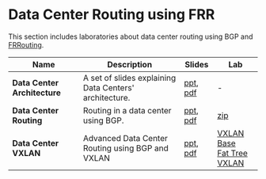 # Data Center Routing using FRR

This section includes laboratories about data center routing using BGP and [FRRouting](https://frrouting.org/).

| Name                         | Description                                            | Slides                                                                                                                                                      | Lab                                                                                                                                     |
|------------------------------|--------------------------------------------------------|-------------------------------------------------------------------------------------------------------------------------------------------------------------|-----------------------------------------------------------------------------------------------------------------------------------------|
| **Data Center Architecture** | A set of slides explaining Data Centers' architecture. | [ppt](data-center-architecture/050-kathara-lab_data-center-architecture.pptx), [pdf](data-center-architecture/050-kathara-lab_data-center-architecture.pdf) | -                                                                                                                                       |
| **Data Center Routing**      | Routing in a data center using BGP.                    | [ppt](data-center-bgp/051-kathara-lab_data-center-bgp.pptx), [pdf](data-center-bgp/051-kathara-lab_data-center-bgp.pdf)                                     | [zip](data-center-bgp/kathara-lab_data-center-bgp.zip)                                                                                  |
| **Data Center VXLAN**        | Advanced Data Center Routing using BGP and VXLAN       | [ppt](data-center-vxlan/052-kathara-data_center_vxlan.pptx), [pdf](data-center-vxlan/052-kathara-data_center_vxlan.pdf)                                     | [VXLAN Base](data-center-vxlan/kathara-lab_vxlan-base.zip) <br /> [Fat Tree VXLAN](data-center-vxlan/kathara-lab_data-center-vxlan.zip) |
